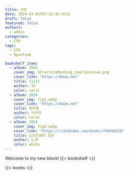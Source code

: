 ```yaml
---
title: 선반 
date: 2024-03-05T07:22:43.471Z
draft: false
featured: false
authors:
  - admin
categories:
  - CFD
tags:
  - CFD
  - OpenFoam

bookshelf_item:
  - album: 2024
    cover_img: StructureMeshing_smallpreview.png
    cover_link: "https://daum.net"
    title: 11111
    author: IV
    color: coral
  - album: 2024
    cover_img: fig1.webp
    cover_link: "https://daum.net"
    title: 퇴마록
    author: 이우혁
    color: coral
  - album: 2024
    cover_img: fig2.webp
    cover_link: "https://ridibooks.com/books/754016528"
    title: 소프트웨어 장인
    author: S.M
    color: white
---
```


Welcome to my new block!
{{< bookshelf  >}}

{{< books >}}
